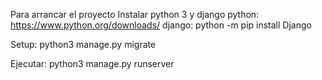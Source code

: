 Para arrancar el proyecto
Instalar python 3 y django
python: https://www.python.org/downloads/
django: python -m pip install Django

Setup:
python3 manage.py migrate

Ejecutar:
python3 manage.py runserver
